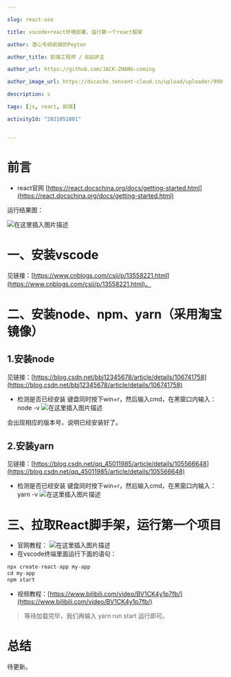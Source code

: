 ```yaml
---

slug: react-use

title: vscode+react环境部署，运行第一个react框架

author: 潜心专研前端的Peyton

author_title: 前端工程师 / B站UP主

author_url: https://github.com/JACK-ZHANG-coming

author_image_url: https://dscache.tencent-cloud.cn/upload/uploader/999-12e331ae5bd4149e615b9056a1a05b198a70c0d7.png

description: s 

tags: [js, react, 前端]

activityId: "2021051801"


---
```






# 前言
- react官网 [https://react.docschina.org/docs/getting-started.html](https://react.docschina.org/docs/getting-started.html)

运行结果图：

![在这里插入图片描述](https://img-blog.csdnimg.cn/20210218151721408.png?x-oss-process=image/watermark,type_ZmFuZ3poZW5naGVpdGk,shadow_10,text_aHR0cHM6Ly9ibG9nLmNzZG4ubmV0L3dlaXhpbl80MzIwNzEwMw==,size_16,color_FFFFFF,t_70)






# 一、安装vscode


见链接：[https://www.cnblogs.com/csji/p/13558221.html](https://www.cnblogs.com/csji/p/13558221.html)。



# 二、安装node、npm、yarn（采用淘宝镜像）
## 1.安装node


见链接：[https://blog.csdn.net/bbj12345678/article/details/106741758](https://blog.csdn.net/bbj12345678/article/details/106741758)

 - 检测是否已经安装
 键盘同时按下win+r，然后输入cmd，在黑窗口内输入：node -v
 ![在这里插入图片描述](https://img-blog.csdnimg.cn/20210208184805692.png?x-oss-process=image/watermark,type_ZmFuZ3poZW5naGVpdGk,shadow_10,text_aHR0cHM6Ly9ibG9nLmNzZG4ubmV0L3dlaXhpbl80MzIwNzEwMw==,size_16,color_FFFFFF,t_70)

会出现相应的版本号，说明已经安装好了。

## 2.安装yarn

见链接：[https://blog.csdn.net/qq_45011985/article/details/105566648](https://blog.csdn.net/qq_45011985/article/details/105566648)

- 检测是否已经安装
  键盘同时按下win+r，然后输入cmd，在黑窗口内输入：yarn -v
![在这里插入图片描述](https://img-blog.csdnimg.cn/20210218151936346.png?x-oss-process=image/watermark,type_ZmFuZ3poZW5naGVpdGk,shadow_10,text_aHR0cHM6Ly9ibG9nLmNzZG4ubmV0L3dlaXhpbl80MzIwNzEwMw==,size_16,color_FFFFFF,t_70)


# 三、拉取React脚手架，运行第一个项目
- 官网教程：
![在这里插入图片描述](https://img-blog.csdnimg.cn/20210218153040241.png?x-oss-process=image/watermark,type_ZmFuZ3poZW5naGVpdGk,shadow_10,text_aHR0cHM6Ly9ibG9nLmNzZG4ubmV0L3dlaXhpbl80MzIwNzEwMw==,size_16,color_FFFFFF,t_70)
- 在vscode终端里面运行下面的语句：
```javascript
npx create-react-app my-app
cd my-app
npm start
```


- 视频教程：[https://www.bilibili.com/video/BV1CK4y1p7fb/](https://www.bilibili.com/video/BV1CK4y1p7fb/)

> 等待加载完毕，我们再输入 yarn run start 运行即可。


# 总结
待更新。